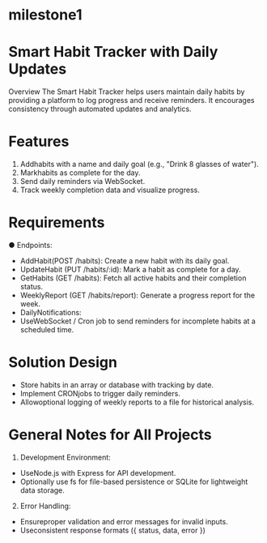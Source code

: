 # milestone1

# Smart Habit Tracker with Daily Updates
 Overview
 The Smart Habit Tracker helps users maintain daily habits by providing a platform to log progress
 and receive reminders. It encourages consistency through automated updates and analytics.
 
# Features
 1. Addhabits with a name and daily goal (e.g., "Drink 8 glasses of water").
 2. Markhabits as complete for the day.
 3. Send daily reminders via WebSocket.
 4. Track weekly completion data and visualize progress.

# Requirements
● Endpoints:
 * AddHabit(POST /habits): Create a new habit with its daily goal.
 * UpdateHabit (PUT /habits/:id): Mark a habit as complete for a day.
 * GetHabits (GET /habits): Fetch all active habits and their completion status.
 * WeeklyReport (GET /habits/report): Generate a progress report for the week.
 * DailyNotifications:
 * UseWebSocket / Cron job to send reminders for incomplete habits at a scheduled
 time.

# Solution Design
 * Store habits in an array or database with tracking by date.
 * Implement CRONjobs to trigger daily reminders.
 * Allowoptional logging of weekly reports to a file for historical analysis.
   
# General Notes for All Projects
 1. Development Environment:
 * UseNode.js with Express for API development.
 * Optionally use fs for file-based persistence or SQLite for lightweight data storage.
 2. Error Handling:
 * Ensureproper validation and error messages for invalid inputs.
 * Useconsistent response formats ({ status, data, error })
